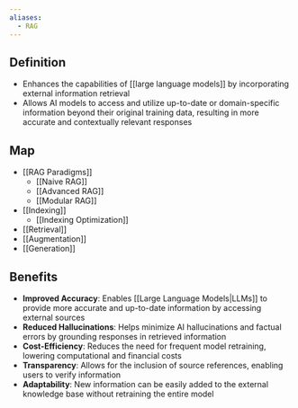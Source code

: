 ```yaml
---
aliases:
  - RAG
---
```


## Definition

- Enhances the capabilities of [[large language models]] by incorporating external information retrieval
- Allows AI models to access and utilize up-to-date or domain-specific information beyond their original training data, resulting in more accurate and contextually relevant responses

## Map

- [[RAG Paradigms]]
	- [[Naive RAG]]
	- [[Advanced RAG]]
	- [[Modular RAG]]
- [[Indexing]]
	- [[Indexing Optimization]]
- [[Retrieval]]
- [[Augmentation]]
- [[Generation]]

## Benefits

- **Improved Accuracy**: Enables [[Large Language Models|LLMs]] to provide more accurate and up-to-date information by accessing external sources
- **Reduced Hallucinations**: Helps minimize AI hallucinations and factual errors by grounding responses in retrieved information
- **Cost-Efficiency**: Reduces the need for frequent model retraining, lowering computational and financial costs
- **Transparency**: Allows for the inclusion of source references, enabling users to verify information
- **Adaptability**: New information can be easily added to the external knowledge base without retraining the entire model
